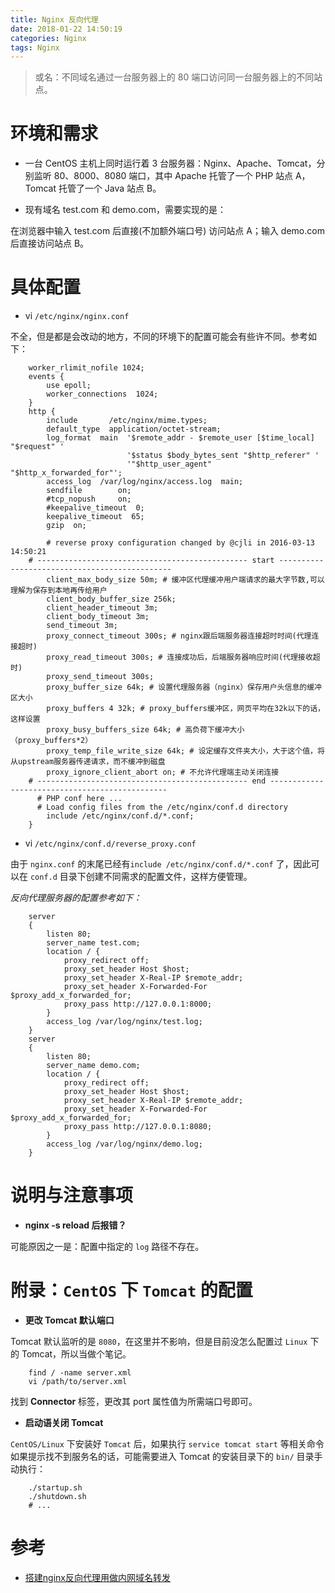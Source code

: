 ```yaml
---
title: Nginx 反向代理
date: 2018-01-22 14:50:19
categories: Nginx
tags: Nginx
---
```


> 或名：不同域名通过一台服务器上的 80 端口访问同一台服务器上的不同站点。

# 环境和需求

- 一台 CentOS 主机上同时运行着 3 台服务器：Nginx、Apache、Tomcat，分别监听 80、8000、8080 端口，其中 Apache 托管了一个 PHP 站点 A，Tomcat 托管了一个 Java 站点 B。

- 现有域名 test.com 和 demo.com，需要实现的是：

在浏览器中输入 test.com 后直接(不加额外端口号) 访问站点 A；输入 demo.com 后直接访问站点 B。

<!--more-->

# 具体配置

- vi `/etc/nginx/nginx.conf`

不全，但是都是会改动的地方，不同的环境下的配置可能会有些许不同。参考如下：

```
    worker_rlimit_nofile 1024;
    events {
        use epoll;
        worker_connections  1024;
    }
    http {
        include       /etc/nginx/mime.types;
        default_type  application/octet-stream;
        log_format  main  '$remote_addr - $remote_user [$time_local] "$request" '
                          '$status $body_bytes_sent "$http_referer" '
                          '"$http_user_agent" "$http_x_forwarded_for"';
        access_log  /var/log/nginx/access.log  main;
        sendfile        on;
        #tcp_nopush     on;
        #keepalive_timeout  0;
        keepalive_timeout  65;
        gzip  on;
        
        # reverse proxy configuration changed by @cjli in 2016-03-13 14:50:21
    # ----------------------------------------------- start ----------------------------------------------
        client_max_body_size 50m; # 缓冲区代理缓冲用户端请求的最大字节数,可以理解为保存到本地再传给用户
        client_body_buffer_size 256k;
        client_header_timeout 3m;
        client_body_timeout 3m;
        send_timeout 3m;
        proxy_connect_timeout 300s; # nginx跟后端服务器连接超时时间(代理连接超时)
        proxy_read_timeout 300s; # 连接成功后，后端服务器响应时间(代理接收超时)
        proxy_send_timeout 300s;
        proxy_buffer_size 64k; # 设置代理服务器（nginx）保存用户头信息的缓冲区大小
        proxy_buffers 4 32k; # proxy_buffers缓冲区，网页平均在32k以下的话，这样设置
        proxy_busy_buffers_size 64k; # 高负荷下缓冲大小（proxy_buffers*2）
        proxy_temp_file_write_size 64k; # 设定缓存文件夹大小，大于这个值，将从upstream服务器传递请求，而不缓冲到磁盘
        proxy_ignore_client_abort on; # 不允许代理端主动关闭连接
    # ----------------------------------------------- end -----------------------------------------------
      # PHP conf here ...
      # Load config files from the /etc/nginx/conf.d directory
        include /etc/nginx/conf.d/*.conf;
    }
```

- vi `/etc/nginx/conf.d/reverse_proxy.conf`

由于 `nginx.conf` 的末尾已经有`include /etc/nginx/conf.d/*.conf` 了，因此可以在 `conf.d` 目录下创建不同需求的配置文件，这样方便管理。

*反向代理服务器的配置参考如下：*

```
    server
    {
        listen 80;
        server_name test.com;
        location / {
            proxy_redirect off;
            proxy_set_header Host $host;
            proxy_set_header X-Real-IP $remote_addr;
            proxy_set_header X-Forwarded-For $proxy_add_x_forwarded_for;
            proxy_pass http://127.0.0.1:8000;
        }
        access_log /var/log/nginx/test.log;
    }
    server
    {
        listen 80;
        server_name demo.com;
        location / {
            proxy_redirect off;
            proxy_set_header Host $host;
            proxy_set_header X-Real-IP $remote_addr;
            proxy_set_header X-Forwarded-For $proxy_add_x_forwarded_for;
            proxy_pass http://127.0.0.1:8080;
        }
        access_log /var/log/nginx/demo.log;
    }
```

# 说明与注意事项

- **nginx -s reload 后报错？**

可能原因之一是：配置中指定的 `log` 路径不存在。


# 附录：`CentOS` 下 `Tomcat` 的配置

- **更改 Tomcat 默认端口**

Tomcat 默认监听的是 `8080`，在这里并不影响，但是目前没怎么配置过 `Linux` 下的 Tomcat，所以当做个笔记。

```
    find / -name server.xml
    vi /path/to/server.xml
```

找到 **Connector** 标签，更改其 port 属性值为所需端口号即可。


- **启动语关闭 Tomcat**

`CentOS/Linux` 下安装好 `Tomcat` 后，如果执行 `service tomcat start` 等相关命令如果提示找不到服务名的话，可能需要进入 Tomcat 的安装目录下的 `bin/` 目录手动执行：

```
    ./startup.sh
    ./shutdown.sh
    # ...
```

# 参考

- [搭建nginx反向代理用做内网域名转发](https://www.ttlsa.com/nginx/use-nginx-proxy/)
